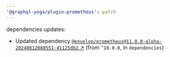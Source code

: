```yaml
---
'@graphql-yoga/plugin-prometheus': patch
---
```

dependencies updates:
  - Updated dependency [`@envelop/prometheus@11.0.0-alpha-20240812080551-41125db2`
    ↗︎](https://www.npmjs.com/package/@envelop/prometheus/v/11.0.0) (from `^10.0.0`, in
    `dependencies`)
